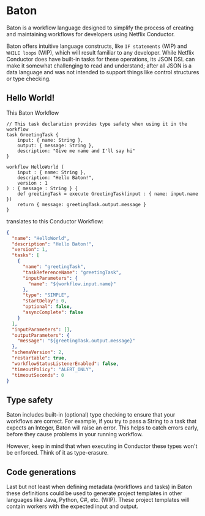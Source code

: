 # Baton

Baton is a workflow language designed to simplify the process of creating and maintaining workflows 
for developers using Netflix Conductor. 

Baton offers intuitive language constructs, like `IF statements` (WIP) and `WHILE loops` (WIP), which will result familiar 
to any developer. While Netflix Conductor does have built-in tasks for these operations, 
its JSON DSL can make it somewhat challenging to read and understand; 
after all JSON is a data language and was not intended to support things like control structures 
or type checking.

## Hello World!

This Baton Workflow
```
// This task declaration provides type safety when using it in the workflow
task GreetingTask {
    input: { name: String },
    output: { message: String },
    description: "Give me name and I'll say hi"
}

workflow HelloWorld (
    input : { name: String },
    description: "Hello Baton!",
    version : 1
) : { message : String } {
    def greetingTask = execute GreetingTask(input : { name: input.name })
    return { message: greetingTask.output.message }
}
```

translates to this Conductor Workflow:

```json
{
  "name": "HelloWorld",
  "description": "Hello Baton!",
  "version": 1,
  "tasks": [
    {
      "name": "greetingTask",
      "taskReferenceName": "greetingTask",
      "inputParameters": {
        "name": "${workflow.input.name}"
      },
      "type": "SIMPLE",
      "startDelay": 0,
      "optional": false,
      "asyncComplete": false
    }
  ],
  "inputParameters": [],
  "outputParameters": {
    "message": "${greetingTask.output.message}"
  },
  "schemaVersion": 2,
  "restartable": true,
  "workflowStatusListenerEnabled": false,
  "timeoutPolicy": "ALERT_ONLY",
  "timeoutSeconds": 0
}
```
## Type safety

Baton includes built-in (optional) type checking to ensure that your workflows are correct.
For example, if you try to pass a String to a task that expects an Integer,
Baton will raise an error. This helps to catch errors early,
before they cause problems in your running workflow.

However, keep in mind that when executing in Conductor these types won't be enforced. Think of it as type-erasure.

## Code generations

Last but not least when defining metadata (workflows and tasks) in Baton these definitions could be used to generate 
project templates in other languages like Java, Python, C#, etc. (WIP). 
These project templates will contain workers with the expected input and output.


